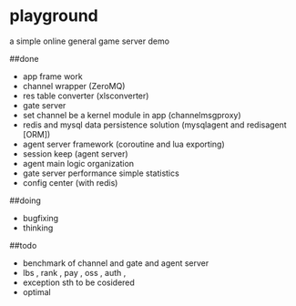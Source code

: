 playground
==========

a simple online general game server demo

##done
* app frame work
* channel wrapper (ZeroMQ)
* res table converter (xlsconverter)
* gate server
* set channel be a kernel module in app (channelmsgproxy)
* redis and mysql data persistence solution (mysqlagent and redisagent [ORM])
* agent server framework (coroutine and lua exporting)
* session keep (agent server)
* agent main logic organization 
* gate server performance simple statistics
* config center (with redis)

##doing
* bugfixing
* thinking

##todo
* benchmark of channel and gate and agent server
* lbs , rank , pay , oss , auth ,
* exception sth to be cosidered
* optimal

